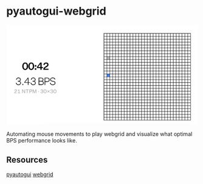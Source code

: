 # pyautogui-webgrid
![image](./images/webgrid.png)

Automating mouse movements to play webgrid and visualize what optimal BPS performance looks like.

## Resources
[pyautogui](https://pyautogui.readthedocs.io/en/latest/mouse.html)
[webgrid](https://neuralink.com/webgrid/)